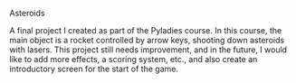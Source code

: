 Asteroids

A final project I created as part of the Pyladies course. In this course, the main object is a rocket controlled by arrow keys, shooting down asteroids with lasers.
This project still needs improvement, and in the future, I would like to add more effects, a scoring system, etc., and also create an introductory screen for the start of the game.
